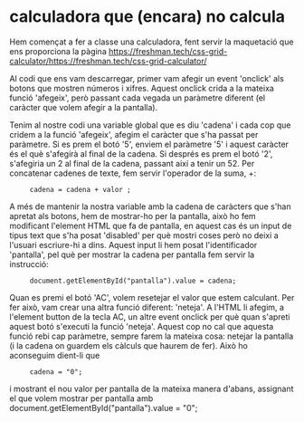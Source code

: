 # calculadora que (encara) no calcula

Hem començat a fer a classe una calculadora, fent servir la maquetació que ens proporciona la pàgina https://freshman.tech/css-grid-calculator/https://freshman.tech/css-grid-calculator/

Al codi que ens vam descarregar, primer vam afegir un event 'onclick' als botons que mostren números i xifres. Aquest onclick crida a la mateixa funció 'afegeix', però passant cada vegada un paràmetre diferent (el caràcter que volem afegir a la pantalla).

Tenim al nostre codi una variable global que es diu 'cadena' i cada cop que cridem a la funció 'afegeix',  afegim el caràcter que s'ha passat per paràmetre. Si es prem el botó '5', enviem el paràmetre '5' i aquest caràcter és el què s'afegirà al final de la cadena. Si després es prem el botó '2', s'afegiria un 2 al final de la cadena, passant així a tenir un 52. Per concatenar cadenes de texte, fem servir l'operador de la suma, +:

         cadena = cadena + valor ;

A més de mantenir la nostra variable amb la cadena de caràcters que s'han apretat als botons, hem de mostrar-ho per la pantalla, això ho fem modificant l'element HTML que fa de pantalla, en aquest cas és un input de tipus text que s'ha posat 'disabled' per què mostri coses però no deixi a l'usuari escriure-hi a dins. Aquest input li hem posat l'identificador 'pantalla', pel què per mostrar la cadena per pantalla fem servir la instrucció:

         document.getElementById("pantalla").value = cadena;

Quan es premi el botó 'AC', volem resetejar el valor que estem calculant. Per fer això, vam crear una altra funció diferent: 'neteja'. A l'HTML li afegim, a l'element button de la tecla AC, un altre event onclick per què quan s'apreti aquest botó s'executi la funció 'neteja'. Aquest cop no cal que aquesta funció rebi cap paràmetre, sempre farem la mateixa cosa: netejar la pantalla (i la cadena on guardem els càlculs que haurem de fer). Això ho aconseguim dient-li que

         cadena = "0";

i mostrant el nou valor per pantalla de la mateixa manera d'abans, assignant el que volem mostrar per pantalla amb document.getElementById("pantalla").value = "0";
